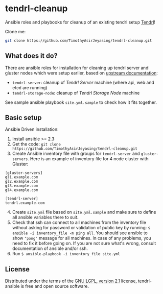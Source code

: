 tendrl-cleanup
==============

Ansible roles and playbooks for cleanup of an existing tendrl setup
[Tendrl](http://tendrl.org/)!

Clone me:

```bash
git clone https://github.com/TimothyAsirJeyasing/tendrl-cleanup.git
```


## What does it do?

There are ansible roles for installation for cleaning up tendrl server and gluster nodes
which were setup earlier, based on 
[upstream documentation](https://github.com/Tendrl/documentation/wiki/Tendrl-Package-Installation-Reference):

* `tendrl-server`: cleanup of *Tendrl Server* machine (where api, web and
   etcd are running)
* `tendrl-storage-node`: cleanup of *Tendrl Storage Node* machine

See sample ansible playbook `site.yml.sample` to check how it fits together.

## Basic setup

Ansible Driven installation:

1) Install ansible >= 2.3
2) Get the code: `git clone https://github.com/TimothyAsirJeyasing/tendrl-cleanup.git`
3) Create Ansible inventory file with groups for `tendrl-server`
   and `gluster-servers`. Here is an example of inventory
   file for 4 node cluster with Gluster:

```
[gluster-servers]
gl1.example.com
gl2.example.com
gl3.example.com
gl4.example.com

[tendrl-server]
tendrl.example.com
```

4) Create `site.yml` file based on `site.yml.sample` and make sure to
   define all ansible variables there to suit.
5) Check that ssh can connect to all machines from the inventory file without
   asking for password or validation of public key by running:
   `$ ansible -i inventory_file -m ping all`.
   You should see ansible to show `"pong"` message for all machines.
   In case of any problems, you need to fix it
   before going on. If you are not sure what's wrong, consult documentation of
   ansible and/or ssh.
6) Run `$ ansible-playbook -i inventory_file site.yml`

## License

Distributed under the terms of the [GNU LGPL, version
2.1](https://www.gnu.org/licenses/old-licenses/lgpl-2.1.html) license,
tendrl-ansible is free and open source software.

